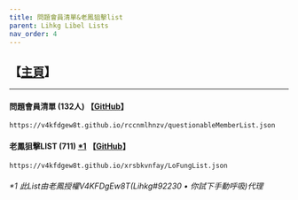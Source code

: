 ```yaml
---
title: 問題會員清單&老鳳狙擊list
parent: Lihkg Libel Lists
nav_order: 4
---
```

## 【[主頁](https://lihkg.com/thread/2841778/page/21?post=520)】

---

#### 問題會員清單 (132人) 【[GitHub](https://github.com/V4KFDgEw8T/rccnmlhnzv)】
```
https://v4kfdgew8t.github.io/rccnmlhnzv/questionableMemberList.json
```

#### 老鳳狙擊LIST (711) [*1](#1-此list由老鳳授權v4kfdgew8tlihkg92230--你試下手動呼吸代理) 【[GitHub](https://github.com/V4KFDgEw8T/xrsbkvnfay)】
```
https://v4kfdgew8t.github.io/xrsbkvnfay/LoFungList.json
```

###### *1 此List由老鳳授權V4KFDgEw8T(Lihkg#92230 • 你試下手動呼吸)代理
